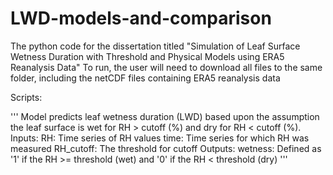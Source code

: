# LWD-models-and-comparison
The python code for the dissertation titled "Simulation of Leaf Surface Wetness Duration with Threshold and Physical Models using ERA5 Reanalysis Data"
To run, the user will need to download all files to the same folder, including the netCDF files containing ERA5 reanalysis data

Scripts:

'''
    Model predicts leaf wetness duration (LWD) based upon the assumption the
    leaf surface is wet for RH > cutoff (%) and dry for RH < cutoff (%).
    Inputs: 
        RH:         Time series of RH values 
        time:       Time series for which RH was measured
        RH_cutoff:  The threshold for cutoff
    Outputs:
        wetness: Defined as '1' if the RH >= threshold (wet) and '0' if the RH 
        < threshold (dry)
    '''
 
